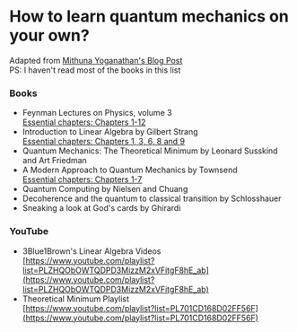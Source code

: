 # How to learn quantum mechanics on your own?

Adapted from [Mithuna Yoganathan's Blog Post](https://www.youtube.com/user/LookingGlassUniverse)       
PS: I haven't read most of the books in this list

### Books
+ Feynman Lectures on Physics, volume 3    
[Essential chapters: Chapters 1-12](#)
+ Introduction to Linear Algebra by Gilbert Strang   
[Essential chapters: Chapters 1, 3, 6, 8 and 9](#)
+ Quantum Mechanics: The Theoretical Minimum by Leonard Susskind and Art Friedman 
+ A Modern Approach to Quantum Mechanics by Townsend   
[Essential chapters: Chapters 1-7](#)
+ Quantum Computing by Nielsen and Chuang
+ Decoherence and the quantum to classical transition by Schlosshauer
+ Sneaking a look at God's cards by Ghirardi

### YouTube
+ 3Blue1Brown's Linear Algebra Videos    
[https://www.youtube.com/playlist?list=PLZHQObOWTQDPD3MizzM2xVFitgF8hE_ab](https://www.youtube.com/playlist?list=PLZHQObOWTQDPD3MizzM2xVFitgF8hE_ab)
+ Theoretical Minimum Playlist   
[https://www.youtube.com/playlist?list=PL701CD168D02FF56F](https://www.youtube.com/playlist?list=PL701CD168D02FF56F)
